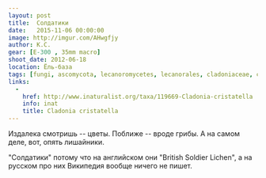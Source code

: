 ```yaml
---
layout: post
title:  Солдатики
date:   2015-11-06 00:00:00
image: http://imgur.com/AHwgfjy
author: К.С.
gear: [E-300 , 35mm macro]
shoot_date: 2012-06-18
location: Ёль-база
tags: [fungi, ascomycota, lecanoromycetes, lecanorales, cladoniaceae, cladonia, cladonia cristatella]
links:
  -
    href: http://www.inaturalist.org/taxa/119669-Cladonia-cristatella
    info: inat
    title: Cladonia cristatella
---
```


Издалека смотришь -- цветы. Поближе -- вроде грибы. А на самом деле, вот, опять лишайники.

"Солдатики" потому что на английском они "British Soldier Lichen", а на русском про них Википедия вообще ничего не пишет.
